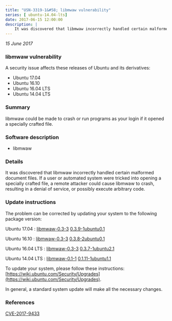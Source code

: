 ```yaml
---
title: "USN-3319-1&#58; libmwaw vulnerability"
series: [ ubuntu-14.04-lts]
date: 2017-06-15 12:00:00
description: |
    It was discovered that libmwaw incorrectly handled certain malformed document files. If a user or automated system were tricked into opening a specially crafted file, a remote attacker could cause libmwaw to crash, resulting in a denial of service, or possibly execute arbitrary code. 
--- 
```

 
 

*15 June 2017*

### libmwaw vulnerability

A security issue affects these releases of Ubuntu and its derivatives:

* Ubuntu 17.04
* Ubuntu 16.10
* Ubuntu 16.04 LTS
* Ubuntu 14.04 LTS

### Summary

libmwaw could be made to crash or run programs as your login if it opened a specially crafted file.

### Software description

* libmwaw 

### Details

It was discovered that libmwaw incorrectly handled certain malformed document files. If a user or automated system were tricked into opening a specially crafted file, a remote attacker could cause libmwaw to crash, resulting in a denial of service, or possibly execute arbitrary code. 

### Update instructions

The problem can be corrected by updating your system to the following package version:

Ubuntu 17.04
 : [libmwaw-0.3-3](https://launchpad.net/ubuntu/+source/libmwaw) <span> [0.3.9-1ubuntu0.1](https://launchpad.net/ubuntu/+source/libmwaw/0.3.9-1ubuntu0.1) </span> 

Ubuntu 16.10
 : [libmwaw-0.3-3](https://launchpad.net/ubuntu/+source/libmwaw) <span> [0.3.8-2ubuntu0.1](https://launchpad.net/ubuntu/+source/libmwaw/0.3.8-2ubuntu0.1) </span> 

Ubuntu 16.04 LTS
 : [libmwaw-0.3-3](https://launchpad.net/ubuntu/+source/libmwaw) <span> [0.3.7-1ubuntu2.1](https://launchpad.net/ubuntu/+source/libmwaw/0.3.7-1ubuntu2.1) </span> 

Ubuntu 14.04 LTS
 : [libmwaw-0.1-1](https://launchpad.net/ubuntu/+source/libmwaw) <span> [0.1.11-1ubuntu1.1](https://launchpad.net/ubuntu/+source/libmwaw/0.1.11-1ubuntu1.1) </span> 

To update your system, please follow these instructions: [https://wiki.ubuntu.com/Security/Upgrades](https://wiki.ubuntu.com/Security/Upgrades).

In general, a standard system update will make all the necessary changes. 

### References

 
 [CVE-2017-9433](http://people.ubuntu.com/~ubuntu-security/cve/CVE-2017-9433)
 

